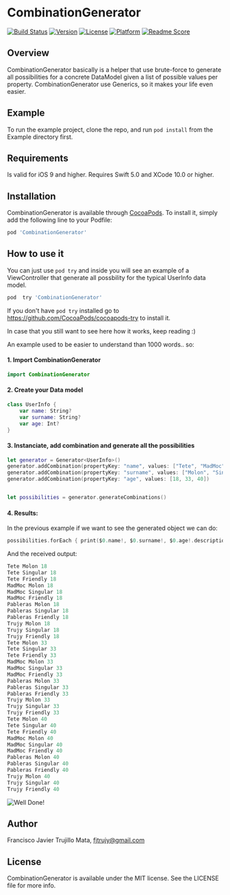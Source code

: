 # CombinationGenerator

[![Build Status](https://travis-ci.org/fjtrujy/CombinationGenerator.svg?branch=master)](https://travis-ci.org/fjtrujy/CombinationGenerator)
[![Version](https://img.shields.io/cocoapods/v/CombinationGenerator.svg?style=flat)](http://cocoapods.org/pods/CombinationGenerator)
[![License](https://img.shields.io/cocoapods/l/CombinationGenerator.svg?style=flat)](http://cocoapods.org/pods/CombinationGenerator)
[![Platform](https://img.shields.io/cocoapods/p/CombinationGenerator.svg?style=flat)](http://cocoapods.org/pods/CombinationGenerator)
[![Readme Score](http://readme-score-api.herokuapp.com/score.svg?url=https://github.com/fjtrujy/CombinationGenerator)](http://clayallsopp.github.io/readme-score?url=https://github.com/fjtrujy/CombinationGenerator)

## Overview

CombinationGenerator basically is a helper that use brute-force to generate all possibilities for a concrete DataModel given a list of possible values per property. CombinationGenerator use Generics, so it makes your life even easier.

## Example

To run the example project, clone the repo, and run `pod install` from the Example directory first.

## Requirements

Is valid for iOS 9 and higher.
Requires Swift 5.0 and XCode 10.0 or higher.

## Installation

CombinationGenerator is available through [CocoaPods](http://cocoapods.org). To install
it, simply add the following line to your Podfile:

```ruby
pod 'CombinationGenerator'
```

## How to use it

You can just use `pod try` and inside you will see an example of a ViewController that generate all possbility for the typical UserInfo data model.

```ruby
pod  try 'CombinationGenerator'
```

If you don't have `pod try` installed go to https://github.com/CocoaPods/cocoapods-try to install it.


In case that you still want to see here how it works, keep reading :)

An example used to be easier to understand than 1000 words.. so:

#### 1. Import CombinationGenerator

```swift
import CombinationGenerator
```

#### 2. Create your Data model

```swift
class UserInfo {
    var name: String?
    var surname: String?
    var age: Int?
}
```

#### 3. Instanciate, add combination and generate all the possibilities

```swift
let generator = Generator<UserInfo>()
generator.addCombination(propertyKey: "name", values: ["Tete", "MadMoc", "Pableras", "Trujy"])
generator.addCombination(propertyKey: "surname", values: ["Molon", "Singular", "Friendly"])
generator.addCombination(propertyKey: "age", values: [18, 33, 40])


let possibilities = generator.generateCombinations()
```

#### 4. Results:

In the previous example if we want to see the generated object we can do:

```swift
possibilities.forEach { print($0.name!, $0.surname!, $0.age!.description, $0.gender.debugDescription) }
```

And the received output:

```swift
Tete Molon 18
Tete Singular 18
Tete Friendly 18
MadMoc Molon 18
MadMoc Singular 18
MadMoc Friendly 18
Pableras Molon 18
Pableras Singular 18
Pableras Friendly 18
Trujy Molon 18
Trujy Singular 18
Trujy Friendly 18
Tete Molon 33
Tete Singular 33
Tete Friendly 33
MadMoc Molon 33
MadMoc Singular 33
MadMoc Friendly 33
Pableras Molon 33
Pableras Singular 33
Pableras Friendly 33
Trujy Molon 33
Trujy Singular 33
Trujy Friendly 33
Tete Molon 40
Tete Singular 40
Tete Friendly 40
MadMoc Molon 40
MadMoc Singular 40
MadMoc Friendly 40
Pableras Molon 40
Pableras Singular 40
Pableras Friendly 40
Trujy Molon 40
Trujy Singular 40
Trujy Friendly 40
```

![Well Done!](https://raw.githubusercontent.com/fjtrujy/CombinationGenerator/master/wellDone.gif)

## Author

Francisco Javier Trujillo Mata, fjtrujy@gmail.com

## License

CombinationGenerator is available under the MIT license. See the LICENSE file for more info.
